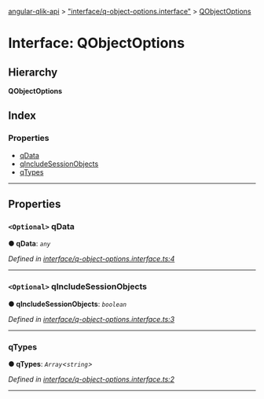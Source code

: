 [angular-qlik-api](../README.md) > ["interface/q-object-options.interface"](../modules/_interface_q_object_options_interface_.md) > [QObjectOptions](../interfaces/_interface_q_object_options_interface_.qobjectoptions.md)

# Interface: QObjectOptions

## Hierarchy

**QObjectOptions**

## Index

### Properties

* [qData](_interface_q_object_options_interface_.qobjectoptions.md#qdata)
* [qIncludeSessionObjects](_interface_q_object_options_interface_.qobjectoptions.md#qincludesessionobjects)
* [qTypes](_interface_q_object_options_interface_.qobjectoptions.md#qtypes)

---

## Properties

<a id="qdata"></a>

### `<Optional>` qData

**● qData**: *`any`*

*Defined in [interface/q-object-options.interface.ts:4](https://github.com/goekaypamuk/angular-qlik-api/blob/be30617/src/interface/q-object-options.interface.ts#L4)*

___
<a id="qincludesessionobjects"></a>

### `<Optional>` qIncludeSessionObjects

**● qIncludeSessionObjects**: *`boolean`*

*Defined in [interface/q-object-options.interface.ts:3](https://github.com/goekaypamuk/angular-qlik-api/blob/be30617/src/interface/q-object-options.interface.ts#L3)*

___
<a id="qtypes"></a>

###  qTypes

**● qTypes**: *`Array`<`string`>*

*Defined in [interface/q-object-options.interface.ts:2](https://github.com/goekaypamuk/angular-qlik-api/blob/be30617/src/interface/q-object-options.interface.ts#L2)*

___

